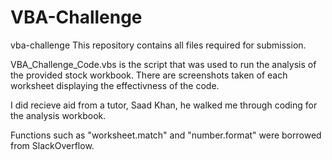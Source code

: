 # VBA-Challenge
vba-challenge
This repository contains all files required for submission.
  
VBA_Challenge_Code.vbs is the script that was used to run the analysis of the provided stock workbook.
There are screenshots taken of each worksheet displaying the effectivness of the code.

I did recieve aid from a tutor, Saad Khan, he walked me through coding for the analysis workbook.

Functions such as "worksheet.match" and "number.format" were borrowed from SlackOverflow. 

